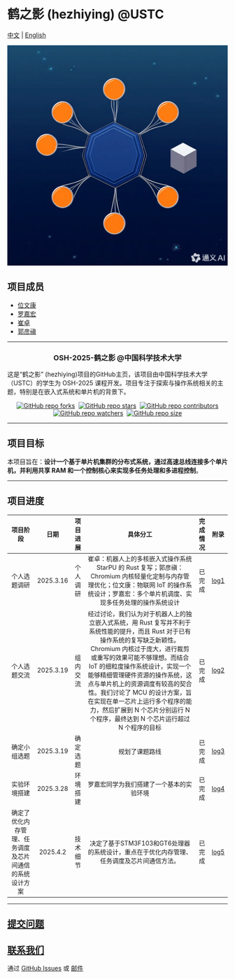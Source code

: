 # 鹤之影 (hezhiying) @USTC

[中文](README_cn.md) | [English](README.md)

![logo](/src/pict/logo_test.png)

## 项目成员

- [位文康](https://github.com/jianyingzhihe)
- [罗嘉宏](https://github.com/ustcljh)
- [崔卓](https://github.com/crosaa)
- [郭彦禛](https://github.com/EricGuoYanzhen)

---

<h3 align="center">OSH-2025-鹤之影 @中国科学技术大学</h3>

这是“鹤之影” (hezhiying)项目的GitHub主页，该项目由中国科学技术大学（USTC）的学生为 OSH-2025 课程开发。项目专注于探索与操作系统相关的主题，特别是在嵌入式系统和单片机的背景下。

<div align="center" markdown="1">

[![GitHub repo forks](https://img.shields.io/github/forks/OSH-2025/hezhiying?style=flat&logo=github&logoColor=whitesmoke&label=Forks)](https://github.com/OSH-2025/hezhiying/network)&#160;
[![GitHub repo stars](https://img.shields.io/github/stars/OSH-2025/hezhiying?style=flat&logo=github&logoColor=whitesmoke&label=Stars)](https://github.com/OSH-2025/hezhiying/stargazers)&#160;
[![GitHub repo contributors](https://img.shields.io/github/contributors-anon/OSH-2025/hezhiying?style=flat&logo=github&logoColor=whitesmoke&label=Contributors)](https://github.com/OSH-2025/hezhiying/graphs/contributors)
[![GitHub repo watchers](https://img.shields.io/github/watchers/OSH-2025/hezhiying?style=flat&logo=github&logoColor=whitesmoke&label=Watchers)](https://github.com/OSH-2025/hezhiying/watchers)&#160;
[![GitHub repo size](https://img.shields.io/github/repo-size/OSH-2025/hezhiying?style=flat&logo=github&logoColor=whitesmoke&label=Repo%20Size)](https://github.com/OSH-2025/hezhiying/archive/refs/heads/main.zip)

</div>

---

## 项目目标

本项目旨在：**设计一个基于单片机集群的分布式系统，通过高速总线连接多个单片机，并利用共享 RAM 和一个控制核心来实现多任务处理和多进程控制**。

---

## 项目进度

| 项目阶段 | 日期 | 项目进展 | 具体分工 | 完成情况 | 附录                                   |
| :-----: | :---: | :-----: | :-----: | :------: |--------------------------------------|
| 个人选题调研 | 2025.3.16 | 个人调研 | 崔卓：机器人上的多核嵌入式操作系统 StarPU 的 Rust 复写；郭彦禛：Chromium 内核轻量化定制与内存管理优化；位文康：物联网 IoT 的操作系统设计；罗嘉宏：多个单片机调度、实现多任务处理的操作系统设计 | 已完成 | [log1](./logs/March19-meeting_cn.md) |
| 个人选题交流 | 2025.3.19 | 组内交流 | 经过讨论，我们认为对于机器人上的独立嵌入式系统，用 Rust 复写并不利于系统性能的提升，而且 Rust 对于已有操作系统的复写缺乏新颖性。Chromium 内核过于庞大，进行裁剪或重写的效果可能不够理想。而结合 IoT 的细粒度操作系统设计，实现一个能够精细管理硬件资源的操作系统，这点与单片机上的资源调度有较高的契合性。我们讨论了 MCU 的设计方案，旨在实现在单一芯片上运行多个程序的能力，然后扩展到 N 个芯片分别运行 N 个程序，最终达到 N 个芯片运行超过 N 个程序的目标 | 已完成 | [log2](./logs/March19-meeting_cn.md) |
| 确定小组选题 | 2025.3.19 | 确定选题 | 规划了课题路线 | 已完成 | [log3](./logs/March28-meeting_cn.md) |
| 实验环境搭建 | 2025.3.28 | 环境搭建 | 罗嘉宏同学为我们搭建了一个基本的实验环境 | 已完成 | [log4](./logs/March28-meeting_cn.md) |
| 确定了优化内存管理、任务调度及芯片间通信的系统设计方案 | 2025.4.2 | 技术细节 | 决定了基于STM3F103和GT6处理器的系统设计，重点在于优化内存管理、任务调度及芯片间通信方法。| 已完成 | [log5](./logs/April2-meeting_cn.md) |

---

## [提交问题](https://github.com/OSH-2025/hezhiying/issues/new)

## [联系我们](#项目成员)

通过 [GitHub Issues](https://github.com/OSH-2025/hezhiying/issues/new) 或 [邮件](#项目成员)
